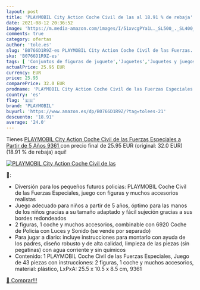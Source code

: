 ```yaml
---
layout: post
title: 'PLAYMOBIL City Action Coche Civil de las al 18.91 % de rebaja'
date: 2021-08-12 20:36:52
image: 'https://m.media-amazon.com/images/I/51xvcgPYa1L._SL500_._SL400_.jpg'
comments: true
category: ofertas
author: 'tole.es'
slug: 'B0766D1R9Z-es PLAYMOBIL City Action Coche Civil de las Fuerzas...'
sku: 'B0766D1R9Z-es'
tags: [ 'Conjuntos de figuras de juguete','Juguetes','Juguetes y juegos','Muñecos y figuras','playmobil', ]
actualPrice: 25.95 EUR
currency: EUR
price: 25.95
comparePrice: 32.0 EUR
prodname: 'PLAYMOBIL City Action Coche Civil de las Fuerzas Especiales  a Partir de 5 Años  9361 '
country: 'es'
flag: '🇪🇸'
brand: 'PLAYMOBIL'
buyurl: 'https://www.amazon.es/dp/B0766D1R9Z/?tag=tolees-21'
descuento: '18.91'
average: '24.0'
---
```


Tienes [PLAYMOBIL City Action Coche Civil de las Fuerzas Especiales  a Partir de 5 Años  9361 ](https://www.amazon.es/dp/B0766D1R9Z/?tag=tolees-21) con precio final de  25.95 EUR (original: 32.0 EUR) (18.91 %  de rebaja) aqui!

[![PLAYMOBIL City Action Coche Civil de las](https://m.media-amazon.com/images/I/51xvcgPYa1L._SL500_._SL400_.jpg)](https://www.amazon.es/dp/B0766D1R9Z/?tag=tolees-21)

🔎:

- Diversión para los pequeños futuros policías: PLAYMOBIL Coche Civil de las Fuerzas Especiales, juego con figuras y muchos accesorios realistas
- Juego adecuado para niños a partir de 5 años, óptimo para las manos de los niños gracias a su tamaño adaptado y fácil sujeción gracias a sus bordes redondeados
- 2 figuras, 1 coche y muchos accesorios, combinable con 6920 Coche de Policía con Luces y Sonido (se vende por separado)
- Para jugar a diario: incluye instrucciones para montarlo con ayuda de los padres, diseño robusto y de alta calidad, limpieza de las piezas (sin pegatinas) con agua corriente y sin químicos
- Contenido: 1 PLAYMOBIL Coche Civil de las Fuerzas Especiales, Juego de 43 piezas con instrucciones: 2 figuras, 1 coche y muchos accesorios, material: plástico, LxPxA: 25.5 x 10.5 x 8.5 cm, 9361

[🛒 Comprar!!!](https://www.amazon.es/dp/B0766D1R9Z/?tag=tolees-21)

